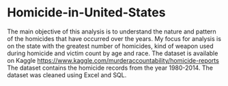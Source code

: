 # Homicide-in-United-States
The main objective of this analysis is to understand the nature and pattern of the homicides that have occurred over the years. My focus for analysis is on the state with the greatest number of homicides, kind of weapon used during homicide and victim count by age and race.
The dataset is available on Kaggle https://www.kaggle.com/murderaccountability/homicide-reports
The dataset contains the homicide records from the year 1980-2014.
The dataset was cleaned using Excel and SQL.
